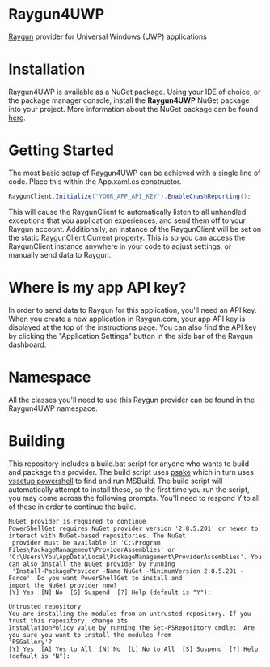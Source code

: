Raygun4UWP
==========
[Raygun](https://raygun.com) provider for Universal Windows (UWP) applications

Installation
============

Raygun4UWP is available as a NuGet package. Using your IDE of choice, or the package manager console, install the **Raygun4UWP** NuGet package into your project. More information about the NuGet package can be found [here](https://nuget.org/packages/Raygun4UWP/).

Getting Started
===============

The most basic setup of Raygun4UWP can be achieved with a single line of code. Place this within the App.xaml.cs constructor.

```csharp
RaygunClient.Initialize("YOUR_APP_API_KEY").EnableCrashReporting();
```

This will cause the RaygunClient to automatically listen to all unhandled exceptions that you application experiences,
and send them off to your Raygun account. Additionally, an instance of the RaygunClient will be set on the static
RaygunClient.Current property. This is so you can access the RaygunClient instance anywhere in your code to adjust
settings, or manually send data to Raygun.

Where is my app API key?
========================
In order to send data to Raygun for this application, you'll need an API key.
When you create a new application in Raygun.com, your app API key is displayed at the top of the instructions page.
You can also find the API key by clicking the "Application Settings" button in the side bar of the Raygun dashboard.

Namespace
=========
All the classes you'll need to use this Raygun provider can be found in the Raygun4UWP namespace.

Building
========
This repository includes a build.bat script for anyone who wants to build and package this provider. The build script uses [psake](https://github.com/psake/psake) which in turn uses [vssetup.powershell](https://github.com/microsoft/vssetup.powershell) to find and run MSBuild. The build script will automatically attempt to install these, so the first time you run the script, you may come across the following prompts. You'll need to respond Y to all of these in order to continue the build.

```
NuGet provider is required to continue
PowerShellGet requires NuGet provider version '2.8.5.201' or newer to interact with NuGet-based repositories. The NuGet
 provider must be available in 'C:\Program Files\PackageManagement\ProviderAssemblies' or
'C:\Users\You\AppData\Local\PackageManagement\ProviderAssemblies'. You can also install the NuGet provider by running
 'Install-PackageProvider -Name NuGet -MinimumVersion 2.8.5.201 -Force'. Do you want PowerShellGet to install and
import the NuGet provider now?
[Y] Yes  [N] No  [S] Suspend  [?] Help (default is "Y"):
```

```
Untrusted repository
You are installing the modules from an untrusted repository. If you trust this repository, change its
InstallationPolicy value by running the Set-PSRepository cmdlet. Are you sure you want to install the modules from
'PSGallery'?
[Y] Yes  [A] Yes to All  [N] No  [L] No to All  [S] Suspend  [?] Help (default is "N"):
```